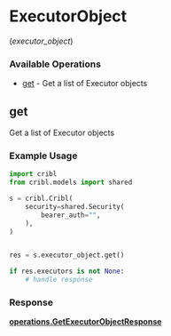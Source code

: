 # ExecutorObject
(*executor_object*)

### Available Operations

* [get](#get) - Get a list of Executor objects

## get

Get a list of Executor objects

### Example Usage

```python
import cribl
from cribl.models import shared

s = cribl.Cribl(
    security=shared.Security(
        bearer_auth="",
    ),
)


res = s.executor_object.get()

if res.executors is not None:
    # handle response
```


### Response

**[operations.GetExecutorObjectResponse](../../models/operations/getexecutorobjectresponse.md)**

